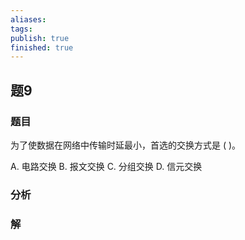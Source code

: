 ```yaml
---
aliases: 
tags: 
publish: true
finished: true
---
```

## 题9
### 题目
为了使数据在网络中传输时延最小，首选的交换方式是 ( )。

A. 电路交换 B. 报文交换 C. 分组交换 D. 信元交换
### 分析

### 解
